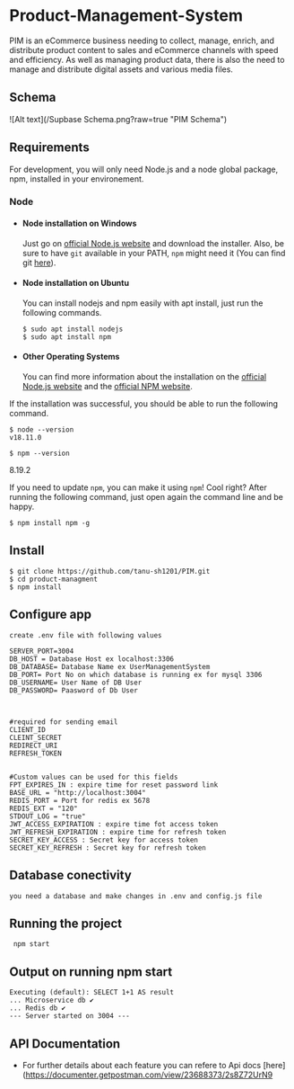 # Product-Management-System

PIM is an eCommerce business needing to collect, manage, enrich, and distribute product content to sales and eCommerce channels with speed and efficiency. As well as managing product data, there is also the need to manage and distribute digital assets and various media files.

## Schema
![Alt text](/Supbase Schema.png?raw=true "PIM Schema")

## Requirements

For development, you will only need Node.js and a node global package, npm, installed in your environement.

### Node

- #### Node installation on Windows

  Just go on [official Node.js website](https://nodejs.org/) and download the installer.
  Also, be sure to have `git` available in your PATH, `npm` might need it (You can find git [here](https://git-scm.com/)).

- #### Node installation on Ubuntu

  You can install nodejs and npm easily with apt install, just run the following commands.

      $ sudo apt install nodejs
      $ sudo apt install npm

- #### Other Operating Systems
  You can find more information about the installation on the [official Node.js website](https://nodejs.org/) and the [official NPM website](https://npmjs.org/).

If the installation was successful, you should be able to run the following command.

    $ node --version
    v18.11.0

    $ npm --version

8.19.2

If you need to update `npm`, you can make it using `npm`! Cool right? After running the following command, just open again the command line and be happy.

    $ npm install npm -g

###

## Install

    $ git clone https://github.com/tanu-sh1201/PIM.git
    $ cd product-managment
    $ npm install

## Configure app

    create .env file with following values

    SERVER_PORT=3004
    DB_HOST = Database Host ex localhost:3306
    DB_DATABASE= Database Name ex UserManagementSystem
    DB_PORT= Port No on which database is running ex for mysql 3306
    DB_USERNAME= User Name of DB User
    DB_PASSWORD= Paasword of Db User



    #required for sending email
    CLIENT_ID
    CLEINT_SECRET
    REDIRECT_URI
    REFRESH_TOKEN


    #Custom values can be used for this fields
    FPT_EXPIRES_IN : expire time for reset password link
    BASE_URL = "http://localhost:3004"
    REDIS_PORT = Port for redis ex 5678
    REDIS_EXT = "120"
    STDOUT_LOG = "true"
    JWT_ACCESS_EXPIRATION : expire time fot access token
    JWT_REFRESH_EXPIRATION : expire time for refresh token
    SECRET_KEY_ACCESS : Secret key for access token
    SECRET_KEY_REFRESH : Secret key for refresh token

## Database conectivity

    you need a database and make changes in .env and config.js file

## Running the project

     npm start

## Output on running npm start

    Executing (default): SELECT 1+1 AS result
    ... Microservice db ✔
    ... Redis db ✔
    --- Server started on 3004 ---

## API Documentation
-
    For further details about each feature you can refere to Api docs 
    [here](https://documenter.getpostman.com/view/23688373/2s8Z72UrN9